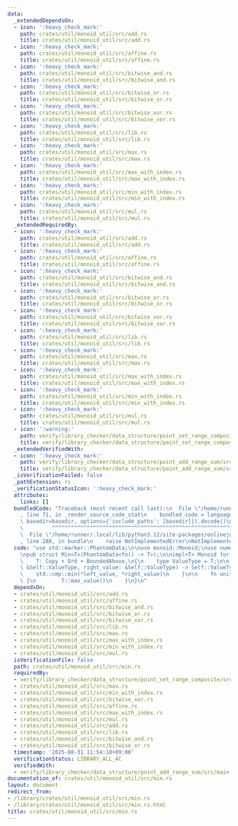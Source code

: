 ```yaml
---
data:
  _extendedDependsOn:
  - icon: ':heavy_check_mark:'
    path: crates/util/monoid_util/src/add.rs
    title: crates/util/monoid_util/src/add.rs
  - icon: ':heavy_check_mark:'
    path: crates/util/monoid_util/src/affine.rs
    title: crates/util/monoid_util/src/affine.rs
  - icon: ':heavy_check_mark:'
    path: crates/util/monoid_util/src/bitwise_and.rs
    title: crates/util/monoid_util/src/bitwise_and.rs
  - icon: ':heavy_check_mark:'
    path: crates/util/monoid_util/src/bitwise_or.rs
    title: crates/util/monoid_util/src/bitwise_or.rs
  - icon: ':heavy_check_mark:'
    path: crates/util/monoid_util/src/bitwise_xor.rs
    title: crates/util/monoid_util/src/bitwise_xor.rs
  - icon: ':heavy_check_mark:'
    path: crates/util/monoid_util/src/lib.rs
    title: crates/util/monoid_util/src/lib.rs
  - icon: ':heavy_check_mark:'
    path: crates/util/monoid_util/src/max.rs
    title: crates/util/monoid_util/src/max.rs
  - icon: ':heavy_check_mark:'
    path: crates/util/monoid_util/src/max_with_index.rs
    title: crates/util/monoid_util/src/max_with_index.rs
  - icon: ':heavy_check_mark:'
    path: crates/util/monoid_util/src/min_with_index.rs
    title: crates/util/monoid_util/src/min_with_index.rs
  - icon: ':heavy_check_mark:'
    path: crates/util/monoid_util/src/mul.rs
    title: crates/util/monoid_util/src/mul.rs
  _extendedRequiredBy:
  - icon: ':heavy_check_mark:'
    path: crates/util/monoid_util/src/add.rs
    title: crates/util/monoid_util/src/add.rs
  - icon: ':heavy_check_mark:'
    path: crates/util/monoid_util/src/affine.rs
    title: crates/util/monoid_util/src/affine.rs
  - icon: ':heavy_check_mark:'
    path: crates/util/monoid_util/src/bitwise_and.rs
    title: crates/util/monoid_util/src/bitwise_and.rs
  - icon: ':heavy_check_mark:'
    path: crates/util/monoid_util/src/bitwise_or.rs
    title: crates/util/monoid_util/src/bitwise_or.rs
  - icon: ':heavy_check_mark:'
    path: crates/util/monoid_util/src/bitwise_xor.rs
    title: crates/util/monoid_util/src/bitwise_xor.rs
  - icon: ':heavy_check_mark:'
    path: crates/util/monoid_util/src/lib.rs
    title: crates/util/monoid_util/src/lib.rs
  - icon: ':heavy_check_mark:'
    path: crates/util/monoid_util/src/max.rs
    title: crates/util/monoid_util/src/max.rs
  - icon: ':heavy_check_mark:'
    path: crates/util/monoid_util/src/max_with_index.rs
    title: crates/util/monoid_util/src/max_with_index.rs
  - icon: ':heavy_check_mark:'
    path: crates/util/monoid_util/src/min_with_index.rs
    title: crates/util/monoid_util/src/min_with_index.rs
  - icon: ':heavy_check_mark:'
    path: crates/util/monoid_util/src/mul.rs
    title: crates/util/monoid_util/src/mul.rs
  - icon: ':warning:'
    path: verify/library_checker/data_structure/point_set_range_composite/src/main.rs
    title: verify/library_checker/data_structure/point_set_range_composite/src/main.rs
  _extendedVerifiedWith:
  - icon: ':heavy_check_mark:'
    path: verify/library_checker/data_structure/point_add_range_sum/src/main.rs
    title: verify/library_checker/data_structure/point_add_range_sum/src/main.rs
  _isVerificationFailed: false
  _pathExtension: rs
  _verificationStatusIcon: ':heavy_check_mark:'
  attributes:
    links: []
  bundledCode: "Traceback (most recent call last):\n  File \"/home/runner/.local/lib/python3.12/site-packages/onlinejudge_verify/documentation/build.py\"\
    , line 71, in _render_source_code_stat\n    bundled_code = language.bundle(stat.path,\
    \ basedir=basedir, options={'include_paths': [basedir]}).decode()\n          \
    \         ^^^^^^^^^^^^^^^^^^^^^^^^^^^^^^^^^^^^^^^^^^^^^^^^^^^^^^^^^^^^^^^^^^^^^^^^^^^^^^^^^\n\
    \  File \"/home/runner/.local/lib/python3.12/site-packages/onlinejudge_verify/languages/rust.py\"\
    , line 288, in bundle\n    raise NotImplementedError\nNotImplementedError\n"
  code: "use std::marker::PhantomData;\n\nuse monoid::Monoid;\nuse numeric::bound::BoundedAbove;\n\
    \npub struct Min<T>(PhantomData<fn() -> T>);\n\nimpl<T> Monoid for Min<T>\nwhere\n\
    \    T: Copy + Ord + BoundedAbove,\n{\n    type ValueType = T;\n\n    fn op(left_value:\
    \ &Self::ValueType, right_value: &Self::ValueType) -> Self::ValueType {\n    \
    \    std::cmp::min(*left_value, *right_value)\n    }\n\n    fn unit() -> Self::ValueType\
    \ {\n        T::max_value()\n    }\n}\n"
  dependsOn:
  - crates/util/monoid_util/src/add.rs
  - crates/util/monoid_util/src/affine.rs
  - crates/util/monoid_util/src/bitwise_and.rs
  - crates/util/monoid_util/src/bitwise_or.rs
  - crates/util/monoid_util/src/bitwise_xor.rs
  - crates/util/monoid_util/src/lib.rs
  - crates/util/monoid_util/src/max.rs
  - crates/util/monoid_util/src/max_with_index.rs
  - crates/util/monoid_util/src/min_with_index.rs
  - crates/util/monoid_util/src/mul.rs
  isVerificationFile: false
  path: crates/util/monoid_util/src/min.rs
  requiredBy:
  - verify/library_checker/data_structure/point_set_range_composite/src/main.rs
  - crates/util/monoid_util/src/max.rs
  - crates/util/monoid_util/src/min_with_index.rs
  - crates/util/monoid_util/src/bitwise_xor.rs
  - crates/util/monoid_util/src/affine.rs
  - crates/util/monoid_util/src/max_with_index.rs
  - crates/util/monoid_util/src/mul.rs
  - crates/util/monoid_util/src/add.rs
  - crates/util/monoid_util/src/lib.rs
  - crates/util/monoid_util/src/bitwise_and.rs
  - crates/util/monoid_util/src/bitwise_or.rs
  timestamp: '2025-08-31 11:54:18+09:00'
  verificationStatus: LIBRARY_ALL_AC
  verifiedWith:
  - verify/library_checker/data_structure/point_add_range_sum/src/main.rs
documentation_of: crates/util/monoid_util/src/min.rs
layout: document
redirect_from:
- /library/crates/util/monoid_util/src/min.rs
- /library/crates/util/monoid_util/src/min.rs.html
title: crates/util/monoid_util/src/min.rs
---
```

